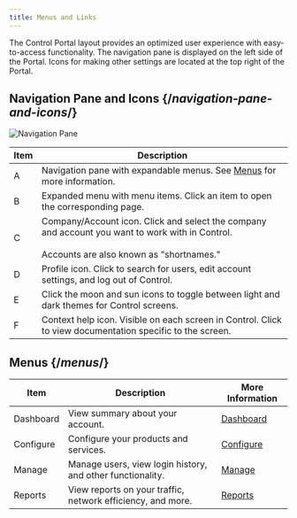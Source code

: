 ```yaml
---
title: Menus and Links
---
```

The Control Portal layout provides an optimized user experience with easy-to-access functionality. The navigation pane is displayed on the left side of the Portal. Icons for making other settings are located at the top right of the Portal.

## Navigation Pane and Icons   {/*navigation-pane-and-icons*/}

![Navigation Pane](/images/delivery/control/nav-pane.png)


| Item | Description |
| --- | --- |
| A   | Navigation pane with expandable menus. See [Menus](#menus) for more information. |
| B   | Expanded menu with menu items. Click an item to open the corresponding page. |
| C   | Company/Account icon. Click and select the company and account you want to work with in Control.<br />  <br /> <Callout type="info">Accounts are also known as "shortnames." </Callout>|
| D   | Profile icon. Click to search for users, edit account settings, and log out of Control. |
| E   | Click the moon and sun icons to toggle between light and dark themes for Control screens. |
| F   | Context help icon. Visible on each screen in Control. Click to view documentation specific to the screen. |

## Menus   {/*menus*/}

| Item | Description | More Information |
| --- | --- | --- |
| Dashboard | View summary about your account. | [Dashboard](/delivery/control/support_tools/dashboard) |
| Configure | Configure your products and services. | [Configure](/delivery/control/configure) |
| Manage | Manage users, view login history, and other functionality. | [Manage](/delivery/control/manage) |
| Reports | View reports on your traffic, network efficiency, and more. | [Reports](/delivery/control/reports) |
